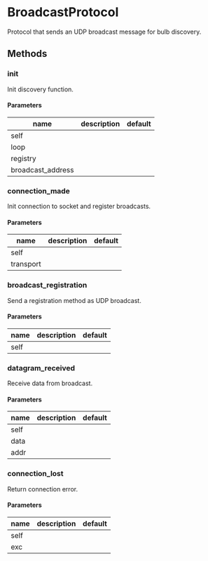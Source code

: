 # BroadcastProtocol


Protocol that sends an UDP broadcast message for bulb discovery. 

## Methods


### __init__


Init discovery function. 

#### Parameters
name | description | default
--- | --- | ---
self |  | 
loop |  | 
registry |  | 
broadcast_address |  | 





### connection_made


Init connection to socket and register broadcasts. 

#### Parameters
name | description | default
--- | --- | ---
self |  | 
transport |  | 





### broadcast_registration


Send a registration method as UDP broadcast. 

#### Parameters
name | description | default
--- | --- | ---
self |  | 





### datagram_received


Receive data from broadcast. 

#### Parameters
name | description | default
--- | --- | ---
self |  | 
data |  | 
addr |  | 





### connection_lost


Return connection error. 

#### Parameters
name | description | default
--- | --- | ---
self |  | 
exc |  | 




